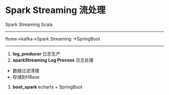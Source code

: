 # Spark Streaming 流处理

  Spark Streaming Scala

---
flume->kafka->Spark Streaming ->SpringBoot

----------


1. **log_producer** 日志生产
2. **sparkStreaming Log Process** 日志处理
 - 数据过滤清理
 - 存储到HBase
 
3. **boot_spark** echarts + SpringBoot
